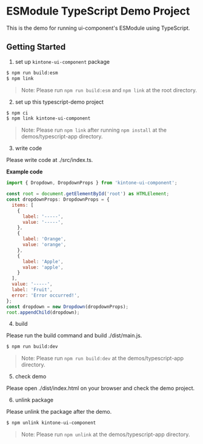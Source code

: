 # ESModule TypeScript Demo Project
This is the demo for running ui-component's ESModule using TypeScript.

## Getting Started
1. set up `kintone-ui-component` package
```bash
$ npm run build:esm
$ npm link
```
> Note: Please run `npm run build:esm` and `npm link` at the root directory.

2. set up this typescript-demo project
```bash
$ npm ci
$ npm link kintone-ui-component
```
> Note: Please run `npm link` after running `npm install` at the demos/typescript-app directory.

3. write code

Please write code at ./src/index.ts.

**Example code**
```javascript
import { Dropdown, DropdownProps } from 'kintone-ui-component';

const root = document.getElementById('root') as HTMLElement;
const dropdownProps: DropdownProps = {
  items: [
    {
      label: '-----',
      value: '-----',
    },
    {
      label: 'Orange',
      value: 'orange',
    },
    {
      label: 'Apple',
      value: 'apple',
    }
  ],
  value: '-----',
  label: 'Fruit',
  error: 'Error occurred!',
};
const dropdown = new Dropdown(dropdownProps);
root.appendChild(dropdown);

```

4. build

Please run the build command and build ./dist/main.js.
```bash
$ npm run build:dev
```
> Note: Please run `npm run build:dev` at the demos/typescript-app directory.

5. check demo

Please open ./dist/index.html on your browser and check the demo project.

6. unlink package

Please unlink the package after the demo.
```bash
$ npm unlink kintone-ui-component
```
> Note: Please run `npm unlink` at the demos/typescript-app directory.